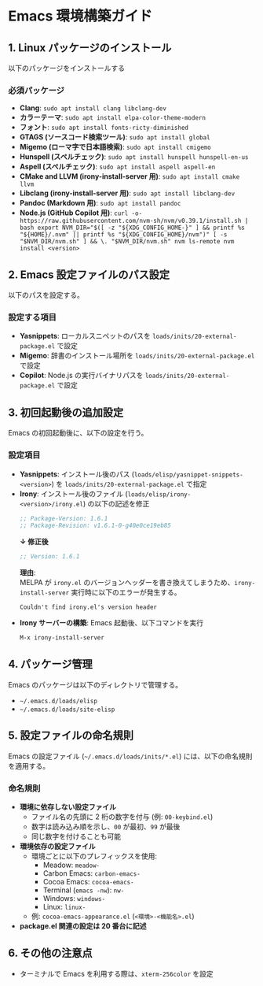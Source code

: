 <!-- -*- gfm -*- -->
# Emacs 環境構築ガイド

## 1. Linux パッケージのインストール
以下のパッケージをインストールする

### 必須パッケージ
- **Clang**: `sudo apt install clang libclang-dev`
- **カラーテーマ**: `sudo apt install elpa-color-theme-modern`
- **フォント**: `sudo apt install fonts-ricty-diminished`
- **GTAGS (ソースコード検索ツール)**: `sudo apt install global`
- **Migemo (ローマ字で日本語検索)**: `sudo apt install cmigemo`
- **Hunspell (スペルチェック)**: `sudo apt install hunspell hunspell-en-us`
- **Aspell (スペルチェック)**: `sudo apt install aspell aspell-en`
- **CMake and LLVM (irony-install-server 用)**: `sudo apt install cmake llvm`
- **Libclang (irony-install-server 用)**: `sudo apt install libclang-dev`
- **Pandoc (Markdown 用)**: `sudo apt install pandoc`
- **Node.js (GitHub Copilot 用)**:
  `curl -o- https://raw.githubusercontent.com/nvm-sh/nvm/v0.39.1/install.sh | bash export NVM_DIR="$([ -z "${XDG_CONFIG_HOME-}" ] && printf %s "${HOME}/.nvm" || printf %s "${XDG_CONFIG_HOME}/nvm")" [ -s "$NVM_DIR/nvm.sh" ] && \. "$NVM_DIR/nvm.sh" nvm ls-remote nvm install <version>`

## 2. Emacs 設定ファイルのパス設定
以下のパスを設定する。

### 設定する項目
- **Yasnippets**: ローカルスニペットのパスを `loads/inits/20-external-package.el` で設定
- **Migemo**: 辞書のインストール場所を `loads/inits/20-external-package.el` で設定
- **Copilot**: Node.js の実行バイナリパスを `loads/inits/20-external-package.el` で設定

## 3. 初回起動後の追加設定
Emacs の初回起動後に、以下の設定を行う。

### 設定項目
- **Yasnippets**: インストール後のパス (`loads/elisp/yasnippet-snippets-<version>`) を `loads/inits/20-external-package.el` で指定
- **Irony**: インストール後のファイル (`loads/elisp/irony-<version>/irony.el`) の以下の記述を修正
  ```lisp
  ;; Package-Version: 1.6.1
  ;; Package-Revision: v1.6.1-0-g40e0ce19eb85
  ```
  **↓ 修正後**
  ```lisp
  ;; Version: 1.6.1
  ```
  **理由**:  
  MELPA が `irony.el` のバージョンヘッダーを書き換えてしまうため、`irony-install-server` 実行時に以下のエラーが発生する。
  ```
  Couldn't find irony.el's version header
  ```
- **Irony サーバーの構築**: Emacs 起動後、以下コマンドを実行
  ```sh
  M-x irony-install-server
  ```

## 4. パッケージ管理
Emacs のパッケージは以下のディレクトリで管理する。
- `~/.emacs.d/loads/elisp`
- `~/.emacs.d/loads/site-elisp`

## 5. 設定ファイルの命名規則
Emacs の設定ファイル (`~/.emacs.d/loads/inits/*.el`) には、以下の命名規則を適用する。

### 命名規則
- **環境に依存しない設定ファイル**
  - ファイル名の先頭に 2 桁の数字を付与 (例: `00-keybind.el`)
  - 数字は読み込み順を示し、`00` が最初、`99` が最後
  - 同じ数字を付けることも可能
- **環境依存の設定ファイル**
  - 環境ごとに以下のプレフィックスを使用:
    - Meadow: `meadow-`
    - Carbon Emacs: `carbon-emacs-`
    - Cocoa Emacs: `cocoa-emacs-`
    - Terminal (`emacs -nw`): `nw-`
    - Windows: `windows-`
    - Linux: `linux-`
  - 例: `cocoa-emacs-appearance.el` (`<環境>-<機能名>.el`)
- **package.el 関連の設定は 20 番台に記述**

## 6. その他の注意点
- ターミナルで Emacs を利用する際は、`xterm-256color` を設定
